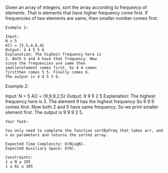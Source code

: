 Given an array of integers, sort the array according to frequency of elements. That is elements that have higher frequency come first. If frequencies of two elements are same, then smaller number comes first.

```
Example 1:

Input:
N = 5
A[] = {5,5,4,6,4}
Output: 4 4 5 5 6
Explanation: The highest frequency here is
2. Both 5 and 4 have that frequency. Now
since the frequencies are same then 
smallerelement comes first. So 4 4 comes 
firstthen comes 5 5. Finally comes 6.
The output is 4 4 5 5 6.
```
Example 2:

Input:
N = 5
A[] = {9,9,9,2,5}
Output: 9 9 9 2 5
Explanation: The highest frequency here is
3. The element 9 has the highest frequency
So 9 9 9 comes first. Now both 2 and 5
have same frequency. So we print smaller
element first.
The output is 9 9 9 2 5.
```
Your Task:

You only need to complete the function sortByFreq that takes arr, and n as parameters and returns the sorted array.

Expected Time Complexity: O(NLogN).
Expected Auxiliary Space: O(N). 

Constraints:
1 ≤ N ≤ 105
1 ≤ Ai ≤ 105 
